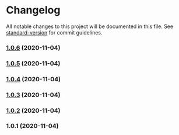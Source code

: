 # Changelog

All notable changes to this project will be documented in this file. See [standard-version](https://github.com/conventional-changelog/standard-version) for commit guidelines.

### [1.0.6](https://github.com/ZooTopiaGG/standard-version/compare/v1.0.5...v1.0.6) (2020-11-04)

### [1.0.5](https://github.com/ZooTopiaGG/standard-version/compare/v1.0.4...v1.0.5) (2020-11-04)

### [1.0.4](https://github.com/ZooTopiaGG/standard-version/compare/v1.0.3...v1.0.4) (2020-11-04)

### [1.0.3](https://github.com/ZooTopiaGG/standard-version/compare/v1.0.2...v1.0.3) (2020-11-04)

### [1.0.2](https://github.com/ZooTopiaGG/standard-version/compare/v1.0.1...v1.0.2) (2020-11-04)

### 1.0.1 (2020-11-04)
